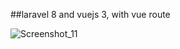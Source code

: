 ##laravel 8 and vuejs 3, with vue route

![Screenshot_11](https://user-images.githubusercontent.com/75960970/200982084-4e9f05a2-e5da-45c2-88e1-df790390730f.png)

